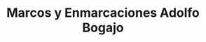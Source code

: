 ---
title: "Marcos y Enmarcaciones Adolfo Bogajo"
url: /salamanca/marcos-y-enmarcaciones-adolfo-bogajo/
shop: Rahmen
---